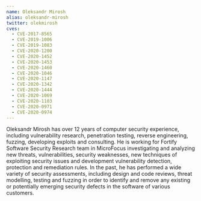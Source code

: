 ```yaml
---
name: Oleksandr Mirosh
alias: oleksandr-mirosh
twitter: olekmirosh
cves:
  - CVE-2017-8565
  - CVE-2019-1006
  - CVE-2019-1083
  - CVE-2020-1200
  - CVE-2020-1452
  - CVE-2020-1453
  - CVE-2020-1460
  - CVE-2020-1046
  - CVE-2020-1147
  - CVE-2020-1342
  - CVE-2020-1444
  - CVE-2020-1069
  - CVE-2020-1103
  - CVE-2020-0971
  - CVE-2020-0974
---
```

Oleksandr Mirosh has over 12 years of computer security experience, including vulnerability research, penetration testing, reverse engineering, fuzzing, developing exploits and consulting. He is working for Fortify Software Security Research team in MicroFocus investigating and analyzing new threats, vulnerabilities, security weaknesses, new techniques of exploiting security issues and development vulnerability detection, protection and remediation rules. In the past, he has performed a wide variety of security assessments, including design and code reviews, threat modelling, testing and fuzzing in order to identify and remove any existing or potentially emerging security defects in the software of various customers.
